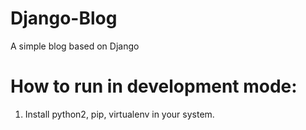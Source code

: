 # Django-Blog
A simple blog based on Django
# How to run  in development mode:
1. Install python2, pip, virtualenv in your system.
